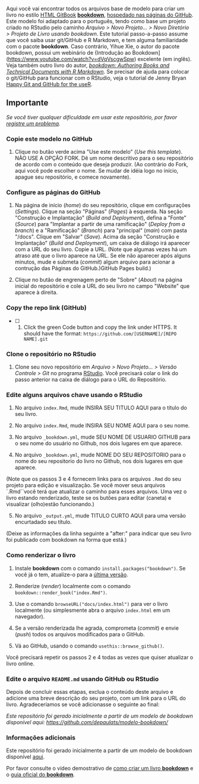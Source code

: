 Aqui você vai encontrar todos os arquivos base de modelo para criar um livro no estilo [HTML GitBook](https://bookdown.org/yihui/bookdown/html.html#gitbook-style)  **[bookdown](https://github.com/rstudio/bookdown)**, [hospedado nas páginas do GitHub](https://bookdown.org/yihui/bookdown/github.html). Este modelo foi adaptado para o português, tendo como base um projeto criado no RStudio pelo caminho *Arquivo > Novo Projeto... > Novo Diretório > Projeto de Livro usando bookdown*.
Este tutorial passo-a-passo assume que você saiba usar git/GitHub e R Markdown, e tem alguma familiaridade com o pacote **bookdown**. Caso contrário, Yihue Xie, o autor do pacote bookdown, possui um webinário de {Introdução ao Bookdown](https://www.youtube.com/watch?v=dVqVscgwSpw) excelente (em inglês). Veja também outro livro do autor, [*bookdown: Authoring Books and Technical Documents with R Markdown*](https://bookdown.org/yihui/bookdown).
Se precisar de ajuda para colocar o git/GitHub para funcionar com o RStudio, veja o tutorial de Jenny Bryan [Happy Git and GitHub for the useR](https://happygitwithr.com/). 


## Importante

*Se você tiver qualquer dificuldade em usar este repositório, por favor [registre um problema](https://github.com/depaulats/modelo-bookdown/issues).*


### Copie este modelo no GitHub

1. Clique no butão verde acima "Use este modelo" (*Use this template*). NÃO USE A OPÇÃO FORK. Dê um nome descritivo para o seu repositório de acordo com o conteúdo que deseja produzir. (Ao contrário do Fork, aqui você pode escolher o nome. Se mudar de idéia logo no início, apague seu repositório, e comece novamente).

### Configure as páginas do GitHub

1. Na página de início (*home*) do seu repositório, clique em configurações (*Settings*). Clique na seção "Páginas" (*Pages*) à esquerda. Na seção "Construção e Implantação" (*Build and Deployment*), defina a "Fonte" (*Source*) para "Implantar a partir de uma ramificação" (*Deploy from a branch*) e a "Ramificação" (*Branch*) para "principal" (*main*) com pasta "/docs". Clique em "Salvar" (*Save*). Acima da seção "Construção e Implantação" (*Build and Deployment*), um caixa de diálogo irá aparecer com a URL do seu livro. Copie a URL. (Note que algumas vezes há um atraso até que o livro aparece na URL. Se ele não aparecer após alguns minutos, mude e submeta (*commit*) algum arquivo para acionar a contrução das Páginas do GitHub.)GitHub Pages build.)	

2. Clique no butão de engrenagem perto de "Sobre" (*About*) na página inicial do repositório e cole a URL do seu livro no campo "Website" que aparece à direita.

### Copy the repo link (GitHub)

- [ ] 1. Click the green Code button and copy the link under HTTPS. It should have the format: `https://github.com/[USERNAME]/[REPO NAME].git`

### Clone o repositório no RStudio

1. Clone seu novo repositório em *Arquivo > Novo Projeto... > Versão Controle > Git* no programa [RStudio](https://posit.co/download/rstudio-desktop/). Você precisará colar o link do passo anterior na caixa de diálogo para o URL do Repositório.

### Edite alguns arquivos chave usando o RStudio

1. No arquivo `index.Rmd`, mude INSIRA SEU TITULO AQUI para o título do seu livro.

2. No arquivo `index.Rmd`, mude INSIRA SEU NOME AQUI para o seu nome.

3. No arquivo `_bookdown.yml`, mude SEU NOME DE USUARIO GITHUB para o seu nome do usuário no Github, nos dois lugares em que aparece.

4. No arquivo `_bookdown.yml`, mude NOME DO SEU REPOSITORIO para o nome do seu repositorio do livro no Github, nos dois lugares em que aparece.

(Note que os passos 3 e 4 fornecem links para os arquivos `.Rmd` do seu projeto para edição e visualização. Se você mover seus arquivos `.Rmd``você terá que atualizar o caminho para esses arquivos. Uma vez o livro estando renderizado, teste se os butões para editar (caneta) e visualizar (olho)estão funcionando.)

5. No arquivo `_output.yml`, mude TITULO CURTO AQUI para uma versão encurtadado seu título. 

(Deixe as informações da linha seguinte a "after:" para indicar que seu livro foi publicado com bookdown na forma que está.)

### Como renderizar o livro

1. Instale **bookdown** com o comando `install.packages("bookdown")`. Se você já o tem, atualize-o para a [última versão](https://CRAN.R-project.org/package=bookdown).

2. Renderize (*render*) localmente com o comando `bookdown::render_book("index.Rmd")`.

3. Use o comando `browseURL("docs/index.html")` para ver o livro localmente (ou simplesmente abra o arquivo `index.html` em um navegador).

4. Se a versão renderizada lhe agrada, comprometa (*commit*) e envie (*push*) todos os arquivos modificados para o GitHub. 

5. Vá ao GitHub, usando o comando `usethis::browse_github()`.

Você precisará repetir os passos 2 e 4 todas as vezes que quiser atualizar o livro online.


### Edite o arquivo `README.md` usando GitHub ou RStudio

Depois de concluir essas etapas, exclua o conteúdo deste arquivo e adicione uma breve descrição do seu projeto, com um link para o URL do livro. Agradeceríamos se você adicionasse o seguinte ao final:

*Este repositório foi gerado inicialmente a partir de um modelo de bookdown disponível aqui: https://github.com/depaulats/modelo-bookdown/*


### Informações adicionais

Este repositório foi gerado inicialmente a partir de um modelo de bookdown disponível [aqui](https://github.com/jtr13/bookdown-template).

Por favor consulte o vídeo demostrativo de [como criar um livro **bookdown**](http://bit.ly/fiveminutebookdown) e o [guia oficial do **bookdown**](https://bookdown.org/yihui/bookdown). 
